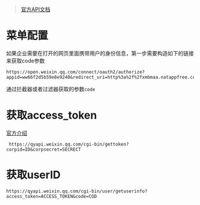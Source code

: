 >[官方API文档](https://open.work.weixin.qq.com/api/old/doc#10028/%E5%85%B3%E4%BA%8E%E7%BD%91%E9%A1%B5%E6%8E%88%E6%9D%83%E7%9A%84%E5%8F%AF%E4%BF%A1%E5%9F%9F%E5%90%8D)
# 菜单配置
如果企业需要在打开的网页里面携带用户的身份信息，第一步需要构造如下的链接来获取code参数
```text
https://open.weixin.qq.com/connect/oauth2/authorize?appid=ww66f2d5b59e8e9240&redirect_uri=http%3a%2f%2fxmbmaa.natappfree.cc&response_type=code&scope=snsapi_base&agentid=1000002#wechat_redirect
```
通过拦截器或者过滤器获取的参数`code`
# 获取access_token 
[官方介绍](https://open.work.weixin.qq.com/api/old/doc#10013/%E7%AC%AC%E4%B8%89%E6%AD%A5%EF%BC%9A%E8%8E%B7%E5%8F%96access_token)
```text
 https://qyapi.weixin.qq.com/cgi-bin/gettoken?corpid=ID&corpsecret=SECRECT
```
# 获取userID
```text
https://qyapi.weixin.qq.com/cgi-bin/user/getuserinfo?access_token=ACCESS_TOKEN&code=COD
```
